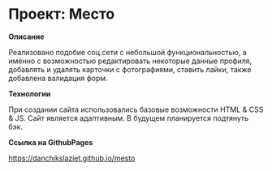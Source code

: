 # Проект: Место

**Описание**

Реализовано подобие соц.сети с небольшой функциональностью, а именно с возможностью редактировать некоторые данные профиля, добавлять и удалять карточки с фотографиями, ставить лайки, также добавлена валидация форм.


**Технологии**

При создании сайта использовались базовые возможности HTML & CSS & JS. Сайт является адаптивным.
В будущем планируется подтянуть бэк.

**Ссылка на GithubPages**

https://danchikslaziet.github.io/mesto
